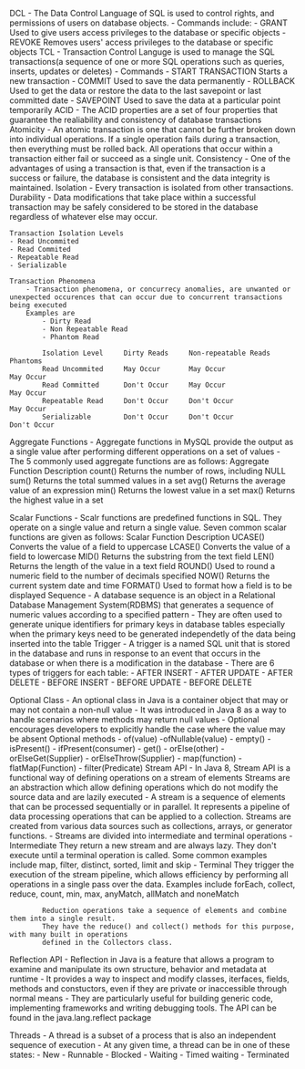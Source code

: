 DCL
    - The Data Control Language of SQL is used to control rights, and permissions
    of users on database objects.
    - Commands include:
        - GRANT
        Used to give users access privileges to the database or specific objects
        - REVOKE
        Removes users' access privileges to the database or specific objects
TCL
    - Transaction Control Languge is used to manage the SQL transactions(a sequence
    of one or more SQL operations such as queries, inserts, updates or deletes)
    - Commands
        - START TRANSACTION
        Starts a new transaction
        - COMMIT
        Used to save the data permanently
        - ROLLBACK
        Used to get the data or restore the data to the last savepoint or last
        committed date
        - SAVEPOINT
        Used to save the data at a particular point temporarily
ACID
    - The ACID properties are a set of four properties that guarantee the realiability
    and consistency of database transactions
    Atomicity
    - An atomic transaction is one that cannot be further broken down into individual
    operations. If a single operation fails during a transaction, then everything must
    be rolled back. All operations that occur within a transaction either fail or succeed
    as a single unit.
    Consistency
    - One of the advantages of using a transaction is that, even if the transaction is a success
    or failure, the database is consistent and the data integrity is maintained.
    Isolation
    - Every transaction is isolated from other transactions.
    Durability
    - Data modifications that take place within a successful transaction may be safely considered
    to be stored in the database regardless of whatever else may occur.

    Transaction Isolation Levels
    - Read Uncommited
    - Read Commited
    - Repeatable Read
    - Serializable

    Transaction Phenomena
        - Transaction phenomena, or concurrecy anomalies, are unwanted or unexpected occurences that can occur due to concurrent transactions being executed
        Examples are
            - Dirty Read
            - Non Repeatable Read
            - Phantom Read

            Isolation Level     Dirty Reads     Non-repeatable Reads    Phantoms
            Read Uncommited     May Occur       May Occur               May Occur
            Read Committed      Don't Occur     May Occur               May Occur
            Repeatable Read     Don't Occur     Don't Occur             May Occur
            Serializable        Don't Occur     Don't Occur             Don't Occur

Aggregate Functions
    - Aggregate functions in MySQL provide the output as a single value after
    performing different opperations on a set of values
    - The 5 commonly used aggregate functions are as follows:
        Aggregate Function                          Description
        count()                                     Returns the number of rows, including NULL
        sum()                                       Returns the total summed values in a set
        avg()                                       Returns the average value of an expression
        min()                                       Returns the lowest value in a set
        max()                                       Returns the highest value in a set

Scalar Functions
    - Scalr functions are predefined functions in SQL. They operate on a single value
    and return a single value. Seven common scalar functions are given as follows:
    Scalar Function                                 Description
    UCASE()                                         Converts the value of a field to uppercase
    LCASE()                                         Converts the value of a field to lowercase
    MID()                                           Returns the substring from the text field
    LEN()                                           Returns the length of the value in a text field
    ROUND()                                         Used to round a numeric field to the number of decimals specified
    NOW()                                           Returns the current system date and time
    FORMAT()                                        Used to format how a field is to be displayed
Sequence
    - A database sequence is an object in a Relational Database Management System(RDBMS) that generates a sequence of
    numeric values according to a specified pattern
    - They are often used to generate unique identifiers for primary keys in database tables especially when the
    primary keys need to be generated independetly of the data being inserted into the table
Trigger
    - A trigger is a named SQL unit that is stored in the database and runs in response to an event that occurs in
    the database or when there is a modification in the database
    - There are 6 types of triggers for each table:
        - AFTER INSERT
        - AFTER UPDATE
        - AFTER DELETE
        - BEFORE INSERT
        - BEFORE UPDATE
        - BEFORE DELETE

Optional Class
    - An optional class in Java is a container object that may or may not contain a non-null value
    - It was introduced in Java 8 as a way to handle scenarios where methods may return null values
    - Optional encourages developers to explicitly handle the case where the value may be absent
    Optional methods
        - of(value)
        -ofNullable(value)
        - empty()
        - isPresent()
        - ifPresent(consumer)
        - get()
        - orElse(other)
        - orElseGet(Supplier)
        - orElseThrow(Supplier)
        - map(function)
        - flatMap(Function)
        - filter(Predicate)
Stream API
    - In Java 8, Stream API is a functional way of defining operations on a stream of elements
        Streams are an abstraction which allow defining operations which do not modify the source
        data and are lazily executed
    - A stream is a sequence of elements that can be processed sequentially or in parallel. It represents
    a pipeline of data processing operations that can be applied to a collection. Streams are created from
    various data sources such as collections, arrays, or generator functions.
    - Streams are divided into intermediate and terminal operations
        - Intermediate 
            They return a new stream and are always lazy. They don't execute until a terminal operation is
            called. Some common examples include map, filter, distinct, sorted, limit and skip
        - Terminal
            They trigger the execution of the stream pipeline, which allows efficiency by performing all
            operations in a single pass over the data. Examples include forEach, collect, reduce, count,
            min, max, anyMatch, allMatch and noneMatch

            Reduction operations take a sequence of elements and combine them into a single result.
            They have the reduce() and collect() methods for this purpose, with many built in operations
            defined in the Collectors class.

Reflection API
    - Reflection in Java is a feature that allows a program to examine and manipulate its own structure,
    behavior and metadata at runtime
    - It provides a way to inspect and modify classes, iterfaces, fields, methods and constuctors, even
    if they are private or inaccessible through normal means
    - They are particularly useful for building generic code, implementing frameworks and writing debugging
    tools. The API can be found in the java.lang.reflect package 


Threads
    - A thread is a subset of a process that is also an independent sequence of execution
    - At any given time, a thread can be in one of these states:
        - New
        - Runnable
        - Blocked
        - Waiting
        - Timed waiting
        - Terminated